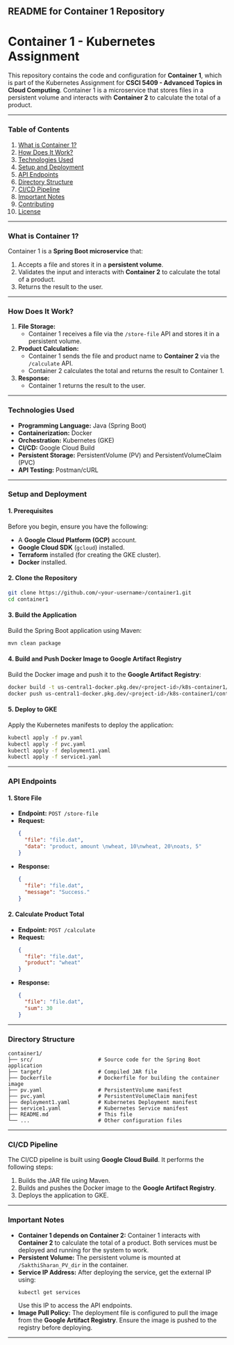 
## **README for Container 1 Repository**

# **Container 1 - Kubernetes Assignment**

This repository contains the code and configuration for **Container 1**, which is part of the Kubernetes Assignment for **CSCI 5409 - Advanced Topics in Cloud Computing**. Container 1 is a microservice that stores files in a persistent volume and interacts with **Container 2** to calculate the total of a product.

---

### **Table of Contents**
1. [What is Container 1?](#what-is-container-1)
2. [How Does It Work?](#how-does-it-work)
3. [Technologies Used](#technologies-used)
4. [Setup and Deployment](#setup-and-deployment)
5. [API Endpoints](#api-endpoints)
6. [Directory Structure](#directory-structure)
7. [CI/CD Pipeline](#cicd-pipeline)
8. [Important Notes](#important-notes)
9. [Contributing](#contributing)
10. [License](#license)

---

### **What is Container 1?**
Container 1 is a **Spring Boot microservice** that:
1. Accepts a file and stores it in a **persistent volume**.
2. Validates the input and interacts with **Container 2** to calculate the total of a product.
3. Returns the result to the user.

---

### **How Does It Work?**
1. **File Storage:**
   - Container 1 receives a file via the `/store-file` API and stores it in a persistent volume.
2. **Product Calculation:**
   - Container 1 sends the file and product name to **Container 2** via the `/calculate` API.
   - Container 2 calculates the total and returns the result to Container 1.
3. **Response:**
   - Container 1 returns the result to the user.

---

### **Technologies Used**
- **Programming Language:** Java (Spring Boot)
- **Containerization:** Docker
- **Orchestration:** Kubernetes (GKE)
- **CI/CD:** Google Cloud Build
- **Persistent Storage:** PersistentVolume (PV) and PersistentVolumeClaim (PVC)
- **API Testing:** Postman/cURL

---

### **Setup and Deployment**

#### **1. Prerequisites**
Before you begin, ensure you have the following:
- A **Google Cloud Platform (GCP)** account.
- **Google Cloud SDK** (`gcloud`) installed.
- **Terraform** installed (for creating the GKE cluster).
- **Docker** installed.

#### **2. Clone the Repository**
```bash
git clone https://github.com/<your-username>/container1.git
cd container1
```

#### **3. Build the Application**
Build the Spring Boot application using Maven:
```bash
mvn clean package
```

#### **4. Build and Push Docker Image to Google Artifact Registry**
Build the Docker image and push it to the **Google Artifact Registry**:
```bash
docker build -t us-central1-docker.pkg.dev/<project-id>/k8s-container1/container1:latest .
docker push us-central1-docker.pkg.dev/<project-id>/k8s-container1/container1:latest
```

#### **5. Deploy to GKE**
Apply the Kubernetes manifests to deploy the application:
```bash
kubectl apply -f pv.yaml
kubectl apply -f pvc.yaml
kubectl apply -f deployment1.yaml
kubectl apply -f service1.yaml
```

---

### **API Endpoints**

#### **1. Store File**
- **Endpoint:** `POST /store-file`
- **Request:**
  ```json
  {
    "file": "file.dat",
    "data": "product, amount \nwheat, 10\nwheat, 20\noats, 5"
  }
  ```
- **Response:**
  ```json
  {
    "file": "file.dat",
    "message": "Success."
  }
  ```

#### **2. Calculate Product Total**
- **Endpoint:** `POST /calculate`
- **Request:**
  ```json
  {
    "file": "file.dat",
    "product": "wheat"
  }
  ```
- **Response:**
  ```json
  {
    "file": "file.dat",
    "sum": 30
  }
  ```

---

### **Directory Structure**
```
container1/
├── src/                     # Source code for the Spring Boot application
├── target/                  # Compiled JAR file
├── Dockerfile               # Dockerfile for building the container image
├── pv.yaml                  # PersistentVolume manifest
├── pvc.yaml                 # PersistentVolumeClaim manifest
├── deployment1.yaml         # Kubernetes Deployment manifest
├── service1.yaml            # Kubernetes Service manifest
├── README.md                # This file
└── ...                      # Other configuration files
```

---

### **CI/CD Pipeline**
The CI/CD pipeline is built using **Google Cloud Build**. It performs the following steps:
1. Builds the JAR file using Maven.
2. Builds and pushes the Docker image to the **Google Artifact Registry**.
3. Deploys the application to GKE.

---

### **Important Notes**
- **Container 1 depends on Container 2:** Container 1 interacts with **Container 2** to calculate the total of a product. Both services must be deployed and running for the system to work.
- **Persistent Volume:** The persistent volume is mounted at `/SakthiSharan_PV_dir` in the container.
- **Service IP Address:** After deploying the service, get the external IP using:
  ```bash
  kubectl get services
  ```
  Use this IP to access the API endpoints.
- **Image Pull Policy:** The deployment file is configured to pull the image from the **Google Artifact Registry**. Ensure the image is pushed to the registry before deploying.

---
